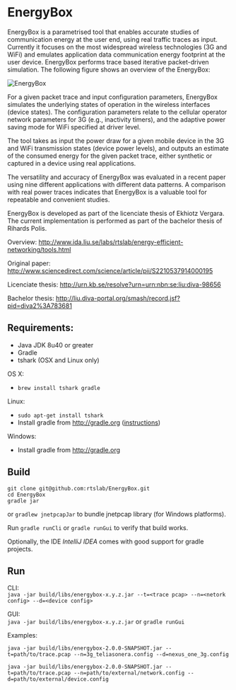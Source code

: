 EnergyBox
=========

EnergyBox is a parametrised tool that enables accurate studies of communication energy
at the user end, using real traffic traces as input. Currently it focuses on the most
widespread wireless technologies (3G and WiFi) and emulates application data communication
energy footprint at the user device. EnergyBox performs trace based iterative packet-driven simulation.
The following figure shows an overview of the EnergyBox:

![EnergyBox](http://www.ida.liu.se/labs/rtslab/energy-efficient-networking/images/energybox.jpg)

For a given packet trace and input configuration parameters, EnergyBox simulates the underlying states
of operation in the wireless interfaces (device states). The configuration parameters relate to the cellular
operator network parameters for 3G (e.g., inactivity timers), and the adaptive power saving mode for WiFi
specified at driver level.

The tool takes as input the power draw for a given mobile device in the 3G and WiFi transmission states
(device power levels), and outputs an estimate of the consumed energy for the given packet trace, either
synthetic or captured in a device using real applications.

The versatility and accuracy of EnergyBox was evaluated in a recent paper using nine different applications
with different data patterns. A comparison with real power traces indicates that EnergyBox is a valuable tool
for repeatable and convenient studies.

EnergyBox is developed as part of the licenciate thesis of Ekhiotz Vergara.
The current implementation is performed as part of the bachelor thesis of Rihards Polis.

Overview:
http://www.ida.liu.se/labs/rtslab/energy-efficient-networking/tools.html

Original paper:
http://www.sciencedirect.com/science/article/pii/S2210537914000195

Licenciate thesis:
http://urn.kb.se/resolve?urn=urn:nbn:se:liu:diva-98656

Bachelor thesis:
http://liu.diva-portal.org/smash/record.jsf?pid=diva2%3A783681

## Requirements:
* Java JDK 8u40 or greater
* Gradle
* tshark (OSX and Linux only)

OS X:
* `brew install tshark gradle`

Linux:
* `sudo apt-get install tshark`
* Install gradle from http://gradle.org ([instructions](http://exponential.io/blog/2015/03/30/install-gradle-on-ubuntu-linux/))

Windows:
* Install gradle from http://gradle.org

## Build
```
git clone git@github.com:rtslab/EnergyBox.git
cd EnergyBox
gradle jar
```
or `gradlew jnetpcapJar` to bundle jnetpcap library (for Windows platforms).

Run `gradle runCli` or `gradle runGui` to verify that build works.

Optionally, the IDE *IntelliJ IDEA* comes with good support for gradle projects.

## Run
CLI:  
```java -jar build/libs/energybox-x.y.z.jar --t=<trace pcap> --n=<netork config> --d=<device config>```

GUI:  
```java -jar build/libs/energybox-x.y.z.jar``` or ```gradle runGui```

Examples:  
```
java -jar build/libs/energybox-2.0.0-SNAPSHOT.jar --t=path/to/trace.pcap --n=3g_teliasonera.config --d=nexus_one_3g.config
```  
```
java -jar build/libs/energybox-2.0.0-SNAPSHOT.jar --t=path/to/trace.pcap --n=path/to/external/network.config --d=path/to/external/device.config
```


